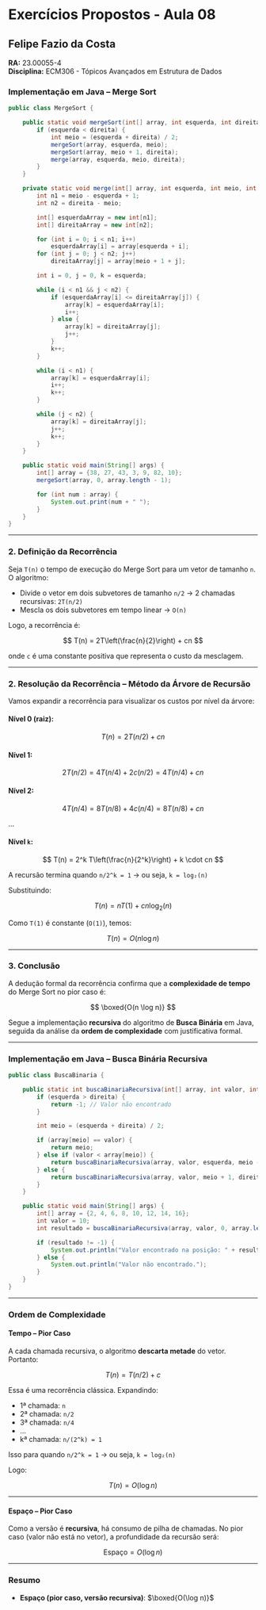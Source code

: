 # Exercícios Propostos - Aula 08

## Felipe Fazio da Costa
**RA:** 23.00055-4  
**Disciplina:** ECM306 - Tópicos Avançados em Estrutura de Dados

### **Implementação em Java – Merge Sort**

``` java
public class MergeSort {

    public static void mergeSort(int[] array, int esquerda, int direita) {
        if (esquerda < direita) {
            int meio = (esquerda + direita) / 2;
            mergeSort(array, esquerda, meio);
            mergeSort(array, meio + 1, direita);
            merge(array, esquerda, meio, direita);
        }
    }

    private static void merge(int[] array, int esquerda, int meio, int direita) {
        int n1 = meio - esquerda + 1;
        int n2 = direita - meio;

        int[] esquerdaArray = new int[n1];
        int[] direitaArray = new int[n2];

        for (int i = 0; i < n1; i++)
            esquerdaArray[i] = array[esquerda + i];
        for (int j = 0; j < n2; j++)
            direitaArray[j] = array[meio + 1 + j];

        int i = 0, j = 0, k = esquerda;

        while (i < n1 && j < n2) {
            if (esquerdaArray[i] <= direitaArray[j]) {
                array[k] = esquerdaArray[i];
                i++;
            } else {
                array[k] = direitaArray[j];
                j++;
            }
            k++;
        }

        while (i < n1) {
            array[k] = esquerdaArray[i];
            i++;
            k++;
        }

        while (j < n2) {
            array[k] = direitaArray[j];
            j++;
            k++;
        }
    }

    public static void main(String[] args) {
        int[] array = {38, 27, 43, 3, 9, 82, 10};
        mergeSort(array, 0, array.length - 1);

        for (int num : array) {
            System.out.print(num + " ");
        }
    }
}
```

---

### **2. Definição da Recorrência**

Seja `T(n)` o tempo de execução do Merge Sort para um vetor de tamanho `n`. O algoritmo:

* Divide o vetor em dois subvetores de tamanho `n/2` → 2 chamadas recursivas: `2T(n/2)`
* Mescla os dois subvetores em tempo linear → `O(n)`

Logo, a recorrência é:

$$
T(n) = 2T\left(\frac{n}{2}\right) + cn
$$

onde `c` é uma constante positiva que representa o custo da mesclagem.

---

### **2. Resolução da Recorrência – Método da Árvore de Recursão**

Vamos expandir a recorrência para visualizar os custos por nível da árvore:

#### Nível 0 (raiz):

$$
T(n) = 2T(n/2) + cn
$$

#### Nível 1:

$$
2T(n/2) = 4T(n/4) + 2c(n/2) = 4T(n/4) + cn
$$

#### Nível 2:

$$
4T(n/4) = 8T(n/8) + 4c(n/4) = 8T(n/8) + cn
$$

...

#### Nível `k`:

$$
T(n) = 2^k T\left(\frac{n}{2^k}\right) + k \cdot cn
$$

A recursão termina quando `n/2^k = 1` → ou seja, `k = log₂(n)`

Substituindo:

$$
T(n) = nT(1) + cn \log_2(n)
$$

Como `T(1)` é constante (`O(1)`), temos:

$$
T(n) = O(n \log n)
$$

---

### **3. Conclusão**

A dedução formal da recorrência confirma que a **complexidade de tempo** do Merge Sort no pior caso é:

$$
\boxed{O(n \log n)}
$$

Segue a implementação **recursiva** do algoritmo de **Busca Binária** em Java, seguida da análise da **ordem de complexidade** com justificativa formal.

---

### **Implementação em Java – Busca Binária Recursiva**

```java
public class BuscaBinaria {

    public static int buscaBinariaRecursiva(int[] array, int valor, int esquerda, int direita) {
        if (esquerda > direita) {
            return -1; // Valor não encontrado
        }

        int meio = (esquerda + direita) / 2;

        if (array[meio] == valor) {
            return meio;
        } else if (valor < array[meio]) {
            return buscaBinariaRecursiva(array, valor, esquerda, meio - 1);
        } else {
            return buscaBinariaRecursiva(array, valor, meio + 1, direita);
        }
    }

    public static void main(String[] args) {
        int[] array = {2, 4, 6, 8, 10, 12, 14, 16};
        int valor = 10;
        int resultado = buscaBinariaRecursiva(array, valor, 0, array.length - 1);

        if (resultado != -1) {
            System.out.println("Valor encontrado na posição: " + resultado);
        } else {
            System.out.println("Valor não encontrado.");
        }
    }
}
```

---

### **Ordem de Complexidade**

#### **Tempo – Pior Caso**

A cada chamada recursiva, o algoritmo **descarta metade** do vetor. Portanto:

$$
T(n) = T(n/2) + c
$$

Essa é uma recorrência clássica. Expandindo:

* 1ª chamada: `n`
* 2ª chamada: `n/2`
* 3ª chamada: `n/4`
* ...
* kª chamada: `n/(2^k) = 1`

Isso para quando `n/2^k = 1` → ou seja, `k = log₂(n)`

Logo:

$$
T(n) = O(\log n)
$$

---

#### **Espaço – Pior Caso**

Como a versão é **recursiva**, há consumo de pilha de chamadas. No pior caso (valor não está no vetor), a profundidade da recursão será:

$$
\text{Espaço} = O(\log n)
$$

---

### **Resumo**

* **Espaço (pior caso, versão recursiva)**: $\boxed{O(\log n)}$